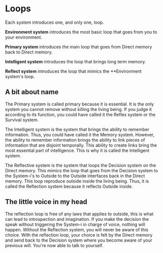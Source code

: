 # Loops

Each system introduces one, and only one, loop.

**Environment system** introduces the most basic loop that goes from you to your environment.

**Primary system** introduces the main loop that goes from Direct memory back to Direct memory.

**Intelligent system** introduces the loop that brings long term memory.

**Reflect system** introduces the loop that mimics the **Environment system's loop.

## A bit about name

The Primary system is called primary because it is essential. It is the only system you cannot remove without killing the living being. If you judge it according to its function, you could have called it the Reflex system or the Survival system.

The Intelligent system is the system that brings the ability to remember information. Thus, you could have called it the Memory system. However, the ability to remember information brings the ability to link pieces of information that are disjoint temporally. This ability to create links bring the most essential part of intelligence. This is why it is called the Intelligent system.

The Reflective system is the system that loops the Decision system on the Direct memory. This mimics the loop that goes from the Decision system to the System-i's to Outside to the Outside interfaces back in the Direct memory. This loop reproduce outside inside the living being. Thus, it is called the Reflection system because it reflects Outside inside.

## The little voice in my head

The reflection loop is free of any laws that applies to outside, this is what can lead to introspection and imagination.
If you make the decision the speak without triggering the System-i in charge of voice, nothing will happen. Without the Reflection system, you will never be aware of this choice. With the reflection loop, your choice is felt by the Direct memory and send back to the Decision system where you become aware of your previous will. You're now able to talk to yourself.
